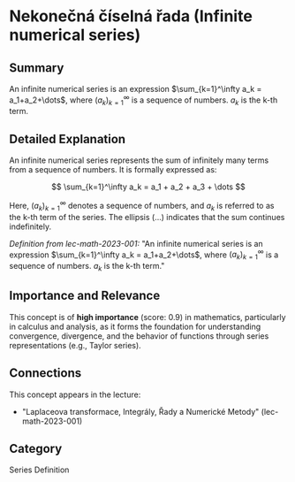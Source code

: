 # Nekonečná číselná řada (Infinite numerical series)

## Summary
An infinite numerical series is an expression $\sum_{k=1}^\infty a_k = a_1+a_2+\dots$, where $(a_k)_{k=1}^\infty$ is a sequence of numbers. $a_k$ is the k-th term.

## Detailed Explanation
An infinite numerical series represents the sum of infinitely many terms from a sequence of numbers. It is formally expressed as:

$$ \sum_{k=1}^\infty a_k = a_1 + a_2 + a_3 + \dots $$

Here, $(a_k)_{k=1}^\infty$ denotes a sequence of numbers, and $a_k$ is referred to as the k-th term of the series. The ellipsis ($\dots$) indicates that the sum continues indefinitely.

*Definition from lec-math-2023-001:*
"An infinite numerical series is an expression $\sum_{k=1}^\infty a_k = a_1+a_2+\dots$, where $(a_k)_{k=1}^\infty$ is a sequence of numbers. $a_k$ is the k-th term."

## Importance and Relevance
This concept is of **high importance** (score: 0.9) in mathematics, particularly in calculus and analysis, as it forms the foundation for understanding convergence, divergence, and the behavior of functions through series representations (e.g., Taylor series).

## Connections
This concept appears in the lecture:
*   "Laplaceova transformace, Integrály, Řady a Numerické Metody" (lec-math-2023-001)

## Category
Series Definition